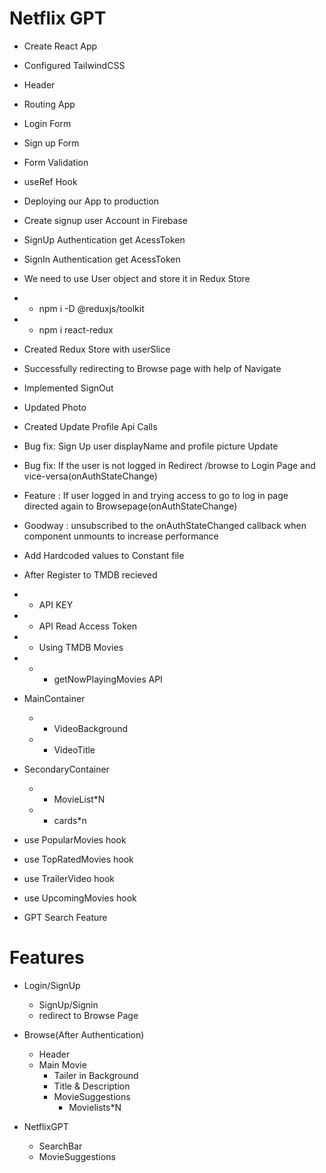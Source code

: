 # Netflix GPT

- Create React App
- Configured TailwindCSS
- Header
- Routing App
- Login Form
- Sign up Form
- Form Validation
- useRef Hook
- Deploying our App to production
- Create signup user Account in Firebase
- SignUp Authentication get AcessToken
- SignIn Authentication get AcessToken
- We need to use User object and store it in Redux Store
- - npm i -D @reduxjs/toolkit
- - npm i react-redux
- Created Redux Store with userSlice
- Successfully redirecting to Browse page with help of Navigate
- Implemented SignOut
- Updated Photo
- Created Update Profile Api Calls
- Bug fix: Sign Up user displayName and profile picture Update
- Bug fix: If the user is not logged in Redirect /browse to Login Page and vice-versa(onAuthStateChange)
- Feature : If user logged in and trying access to go to log in page directed again to Browsepage(onAuthStateChange)
- Goodway : unsubscribed to the onAuthStateChanged callback when component unmounts to increase performance
- Add Hardcoded values to Constant file
- After Register to TMDB recieved 
- - API KEY
- - API Read Access Token
- - Using TMDB Movies
- - - getNowPlayingMovies API



- MainContainer
    - - VideoBackground
    - - VideoTitle
- SecondaryContainer
    - - MovieList*N
    - - cards*n

- use PopularMovies hook 
- use TopRatedMovies hook
- use TrailerVideo hook
- use UpcomingMovies hook

- GPT Search Feature
     
# Features

- Login/SignUp
    - SignUp/Signin
    - redirect to Browse Page

- Browse(After Authentication)
    - Header
    - Main Movie
        - Tailer in Background
        - Title & Description 
        - MovieSuggestions
            - Movielists*N

- NetflixGPT
    - SearchBar
    - MovieSuggestions

